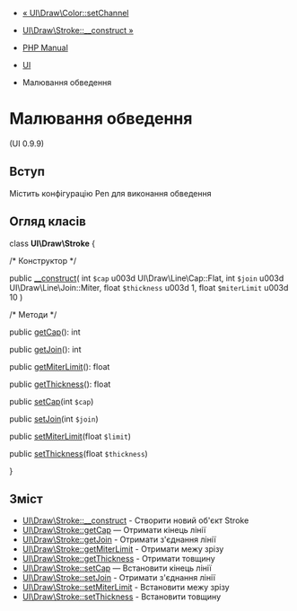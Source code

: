 - [« UI\Draw\Color::setChannel](ui-draw-color.setchannel.md)
- [UI\Draw\Stroke::\_\_construct »](ui-draw-stroke.construct.md)

- [PHP Manual](index.md)
- [UI](book.ui.md)
- Малювання обведення

# Малювання обведення

(UI 0.9.9)

## Вступ

Містить конфігурацію Pen для виконання обведення

## Огляд класів

class **UI\Draw\Stroke** {

/\* Конструктор \*/

public [\_\_construct](ui-draw-stroke.construct.md)(
int `$cap` u003d UI\Draw\Line\Cap::Flat,
int `$join` u003d UI\Draw\Line\Join::Miter,
float `$thickness` u003d 1,
float `$miterLimit` u003d 10
)

/\* Методи \*/

public [getCap](ui-draw-stroke.getcap.md)(): int

public [getJoin](ui-draw-stroke.getjoin.md)(): int

public [getMiterLimit](ui-draw-stroke.getmiterlimit.md)(): float

public [getThickness](ui-draw-stroke.getthickness.md)(): float

public [setCap](ui-draw-stroke.setcap.md)(int `$cap`)

public [setJoin](ui-draw-stroke.setjoin.md)(int `$join`)

public [setMiterLimit](ui-draw-stroke.setmiterlimit.md)(float
`$limit`)

public [setThickness](ui-draw-stroke.setthickness.md)(float
`$thickness`)

}

## Зміст

- [UI\Draw\Stroke::\_\_construct](ui-draw-stroke.construct.md) -
Створити новий об'єкт Stroke
- [UI\Draw\Stroke::getCap](ui-draw-stroke.getcap.md) — Отримати
кінець лінії
- [UI\Draw\Stroke::getJoin](ui-draw-stroke.getjoin.md) - Отримати
з'єднання лінії
- [UI\Draw\Stroke::getMiterLimit](ui-draw-stroke.getmiterlimit.md) -
Отримати межу зрізу
- [UI\Draw\Stroke::getThickness](ui-draw-stroke.getthickness.md) -
Отримати товщину
- [UI\Draw\Stroke::setCap](ui-draw-stroke.setcap.md) — Встановити
кінець лінії
- [UI\Draw\Stroke::setJoin](ui-draw-stroke.setjoin.md) - Отримати
з'єднання лінії
- [UI\Draw\Stroke::setMiterLimit](ui-draw-stroke.setmiterlimit.md) -
Встановити межу зрізу
- [UI\Draw\Stroke::setThickness](ui-draw-stroke.setthickness.md) -
Встановити товщину
